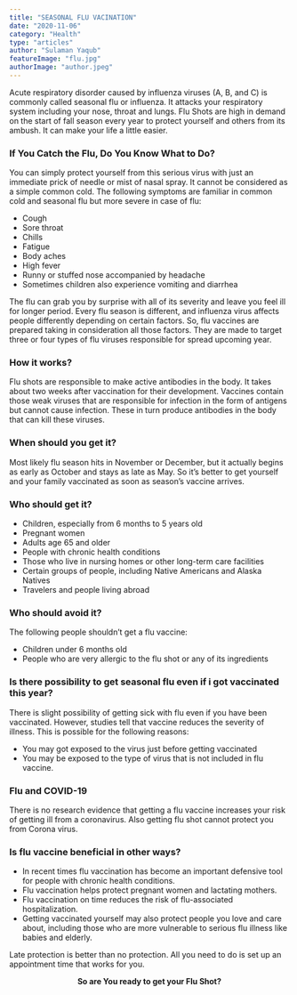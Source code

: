 ```yaml
---
title: "SEASONAL FLU VACINATION"
date: "2020-11-06"
category: "Health"
type: "articles"
author: "Sulaman Yaqub"
featureImage: "flu.jpg"
authorImage: "author.jpeg"
---
```


Acute respiratory disorder caused by influenza viruses (A, B, and C) is commonly called seasonal flu or influenza. It attacks your respiratory system including your nose, throat and lungs. Flu Shots are high in demand on the start of fall season every year to protect yourself and others from its ambush. It can make your life a little easier.

### If You Catch the Flu, Do You Know What to Do?

You can simply protect yourself from this serious virus with just an immediate prick of needle or mist of nasal spray. It cannot be considered as a simple common cold. The following symptoms are familiar in common cold and seasonal flu but more severe in case of flu:

- Cough
- Sore throat
- Chills
- Fatigue
- Body aches
- High fever
- Runny or stuffed nose accompanied by headache
- Sometimes children also experience vomiting and diarrhea

The flu can grab you by surprise with all of its severity and leave you feel ill for longer period. Every flu season is different, and influenza virus affects people differently depending on certain factors. So, flu vaccines are prepared taking in consideration all those factors. They are made to target three or four types of flu viruses responsible for spread upcoming year.

### How it works?

Flu shots are responsible to make active antibodies in the body. It takes about two weeks after vaccination for their development. Vaccines contain those weak viruses that are responsible for infection in the form of antigens but cannot cause infection. These in turn produce antibodies in the body that can kill these viruses.

### When should you get it?

Most likely flu season hits in November or December, but it actually begins as early as October and stays as late as May. So it’s better to get yourself and your family vaccinated as soon as season’s vaccine arrives.

### Who should get it?

- Children, especially from 6 months to 5 years old
- Pregnant women
- Adults age 65 and older
- People with chronic health conditions
- Those who live in nursing homes or other long-term care facilities
- Certain groups of people, including Native Americans and Alaska Natives
- Travelers and people living abroad

### Who should avoid it?

The following people shouldn’t get a flu vaccine:

- Children under 6 months old
- People who are very allergic to the flu shot or any of its ingredients

### Is there possibility to get seasonal flu even if i got vaccinated this year?

There is slight possibility of getting sick with flu even if you have been vaccinated. However, studies tell that vaccine reduces the severity of illness. This is possible for the following reasons:

- You may got exposed to the virus just before getting vaccinated
- You may be exposed to the type of virus that is not included in flu vaccine.

### Flu and COVID-19

There is no research evidence that getting a flu vaccine increases your risk of getting ill from a coronavirus. Also getting flu shot cannot protect you from Corona virus.

### Is flu vaccine beneficial in other ways?

- In recent times flu vaccination has become an important defensive tool for people with chronic health conditions.
- Flu vaccination helps protect pregnant women and lactating mothers.
- Flu vaccination on time reduces the risk of flu-associated hospitalization.
- Getting vaccinated yourself may also protect people you love and care about, including those who are more vulnerable to serious flu illness like babies and elderly.

Late protection is better than no protection. All you need to do is set up an appointment time that works for you.

<p style="text-align: center;"><b>So are You ready to get your Flu Shot?</b></p>
